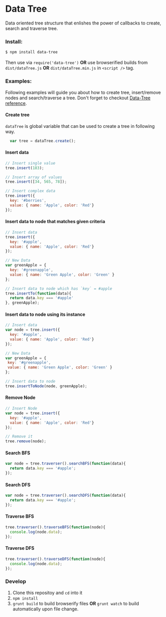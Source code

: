 # Data Tree
Data oriented tree structure that enlishes the power of callbacks to create, search and traverse tree.

### Install:
`$ npm install data-tree`<br /><br />
Then use via `require('data-tree')` **OR** use browserified builds from `dist/dataTree.js` **OR** `dist/dataTree.min.js` in `<script />` tag. 

### Examples:
Following examples will guide you about how to create tree, insert/remove nodes and search/traverse a tree. Don't forget to checkout  [Data-Tree reference](http://cchandurkar.github.io/data-tree/dataTree.js).

#### Create tree
`dataTree` is global variable that can be used to create a tree in following way.
```javascript
  var tree = dataTree.create();
```

#### Insert data
```javascript
// Insert single value
tree.insert(183);

// Insert array of values
tree.insert([34, 565, 78]);

// Insert complex data
tree.insert({
  key: '#berries',
  value: { name: 'Apple', color: 'Red'}
});
```

#### Insert data to node that matches given criteria
```javascript
// Insert data
tree.insert({
  key: '#apple',
  value: { name: 'Apple', color: 'Red'}
});

// New Data
var greenApple = {
  key: '#greenapple',
  value: { name: 'Green Apple', color: 'Green' }
};

// Insert data to node which has `key` = #apple
tree.insertTo(function(data){
  return data.key === '#apple'
}, greenApple);
```

#### Insert data to node using its instance
```javascript
// Insert data
var node = tree.insert({
  key: '#apple',
  value: { name: 'Apple', color: 'Red'}
});

// New Data
var greenApple = {
 key: '#greenapple',
 value: { name: 'Green Apple', color: 'Green' }
};

// Insert data to node
tree.insertToNode(node, greenApple);
```

#### Remove Node
```javascript
// Insert Node
var node = tree.insert({
  key: '#apple',
  value: { name: 'Apple', color: 'Red'}
});

// Remove it
tree.remove(node);
```

#### Search BFS
```javascript
var node = tree.traverser().searchBFS(function(data){
  return data.key === '#apple';
});
```

#### Search DFS
```javascript
var node = tree.traverser().searchDFS(function(data){
  return data.key === '#apple';
});
```

#### Traverse BFS
```javascript
tree.traverser().traverseBFS(function(node){
  console.log(node.data);
});
```

#### Traverse DFS
```javascript
tree.traverser().traverseDFS(function(node){
  console.log(node.data);
});
```

### Develop
1. Clone this repositoy and `cd` into it
3. `npm install`
4. `grunt build` to build browserify files **OR** `grunt watch` to build automatically upon file change.
